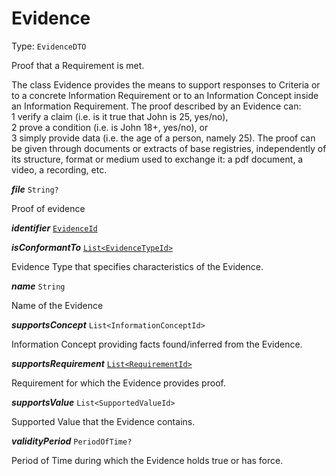 

# Evidence

Type: `EvidenceDTO`

Proof that a Requirement is met.



The class Evidence provides the means to support responses to Criteria or to a concrete Information Requirement or to an Information Concept inside an Information Requirement. The proof described by an Evidence can: <br/>1 verify a claim (i.e. is it true that John is 25, yes/no),<br/>2 prove a condition (i.e. is John 18+, yes/no), or <br/>3 simply provide data (i.e. the age of a person, namely 25). The proof can be given through documents or extracts of base registries, independently of its structure, format or medium used to exchange it: a pdf document, a video, a recording, etc.

  
<article>

***file*** `String?` 

Proof of evidence

</article>
<article>

***identifier*** [`EvidenceId`](/docs/dsl-evidenceid--page#dsl-evidenceid) 

</article>
<article>

***isConformantTo*** [`List<EvidenceTypeId>`](/docs/evidencetypeid--page#evidencetypeid) 

Evidence Type that specifies characteristics of the Evidence.

</article>
<article>

***name*** `String` 

Name of the Evidence

</article>
<article>

***supportsConcept*** `List<InformationConceptId>` 

Information Concept providing facts found/inferred from the Evidence.

</article>
<article>

***supportsRequirement*** [`List<RequirementId>`](/docs/dsl-requirementid--page#dsl-requirementid) 

Requirement for which the Evidence provides proof.

</article>
<article>

***supportsValue*** `List<SupportedValueId>` 

Supported Value that the Evidence contains.

</article>
<article>

***validityPeriod*** `PeriodOfTime?` 

Period of Time during which the Evidence holds true or has force.

</article>

